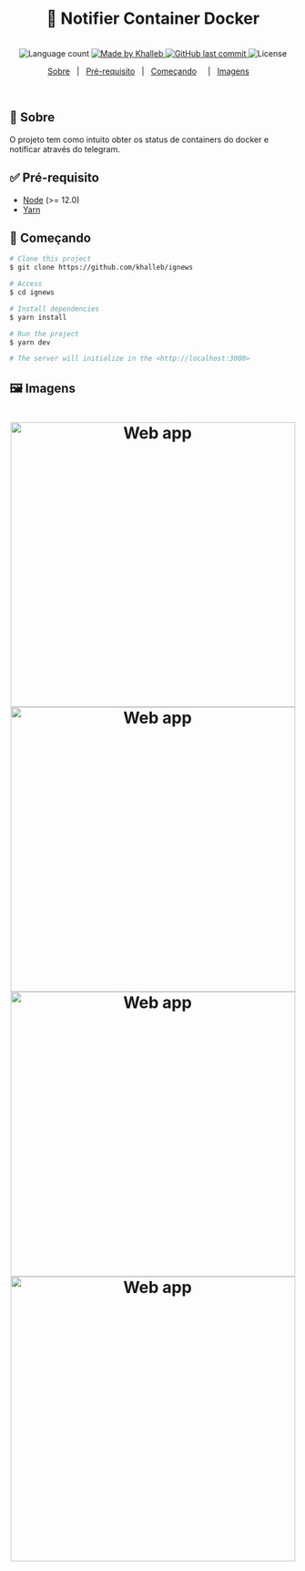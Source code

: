<h1 align="center">
  🚀 Notifier Container Docker
</h1>

<p align="center">
  <br>
  <img alt="Language count" src="https://img.shields.io/github/repo-size/khalleb/notifier-container-docker"/>

  <a href="https://www.linkedin.com/in/khalleb/">
    <img alt="Made by Khalleb" src="https://img.shields.io/badge/made%20by-khalleb-%237519C1">
  </a>

  <a href="https://github.com/khalleb/ignews/commits/main">
    <img alt="GitHub last commit" src="https://img.shields.io/github/last-commit/khalleb/notifier-container-docker">
  </a>

  <img alt="License" src="https://img.shields.io/github/license/khalleb/notifier-container-docker">
</p>


<p align="center">
  <a href="#dart-sobre">Sobre</a> &#xa0; | &#xa0;
  <a href="#white_check_mark-requerimentos">Pré-requisito</a> &#xa0; | &#xa0;
  <a href="#checkered_flag-começando">Começando</a> &#xa0; &#xa0; | &#xa0;
  <a href="#framed_picture-imagens">Imagens</a> &#xa0; &#xa0;
</p>

<br>

## :dart: Sobre ##
O projeto tem como intuito obter os status de containers do docker e notificar através do telegram.
## :white_check_mark: Pré-requisito ##

- [Node](https://nodejs.org/en/) (>= 12.0)
- [Yarn](https://yarnpkg.com/lang/en/)

## :checkered_flag: Começando ##

```bash
# Clone this project
$ git clone https://github.com/khalleb/ignews

# Access
$ cd ignews

# Install dependencies
$ yarn install

# Run the project
$ yarn dev

# The server will initialize in the <http://localhost:3000>
```
## :framed_picture: Imagens ##

<h1 align="center">
    <img alt = "Web app" src = "./.github/image-01.png" width = "500px" />
    <img alt = "Web app" src = "./.github/image-02.png" width = "500px" />
    <img alt = "Web app" src = "./.github/image-03.png" width = "500px" />
    <img alt = "Web app" src = "./.github/image-04.png" width = "500px" />
</h1>



